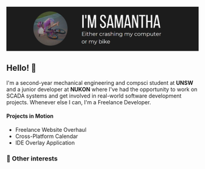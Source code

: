 

![Hey There](resources/introbanner.png)



## Hello! 👋

I'm a second-year mechanical engineering and compsci student at **UNSW** and a junior developer at **NUKON** where I've had the opportunity to work on SCADA systems and get involved in real-world software development projects. 
Whenever else I can, I'm a Freelance Developer. 


#### Projects in Motion 

- Freelance Website Overhaul
- Cross-Platform Calendar
- IDE Overlay Application

### 🚀 Other interests 
